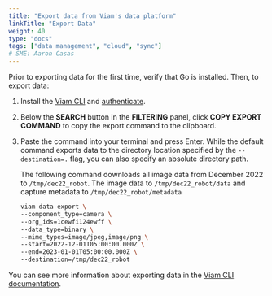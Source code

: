 ```yaml
---
title: "Export data from Viam's data platform"
linkTitle: "Export Data"
weight: 40
type: "docs"
tags: ["data management", "cloud", "sync"]
# SME: Aaron Casas
---
```


Prior to exporting data for the first time, verify that Go is installed.
Then, to export data:

1. Install the [Viam CLI](/program/cli) and [authenticate](/program/cli/#authenticate).

2. Below the **SEARCH** button in the **FILTERING** panel, click **COPY EXPORT COMMAND** to copy the export command to the clipboard.

3. Paste the command into your terminal and press Enter.
   While the default command exports data to the directory location specified by the `--destination=.` flag, you can also specify an absolute directory path.

   The following command downloads all image data from December 2022 to `/tmp/dec22_robot`. The image data to  `/tmp/dec22_robot/data` and capture metadata to `/tmp/dec22_robot/metadata`

    ```bash
    viam data export \
    --component_type=camera \
    --org_ids=1cewfi124ewff \
    --data_type=binary \
    --mime_types=image/jpeg,image/png \
    --start=2022-12-01T05:00:00.000Z \
    --end=2023-01-01T05:00:00.000Z \
    --destination=/tmp/dec22_robot
    ```

You can see more information about exporting data in the [Viam CLI documentation](/program/cli/#data).
